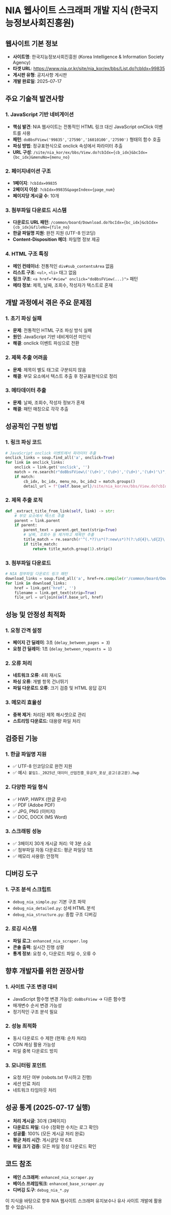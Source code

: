 # NIA 웹사이트 스크래퍼 개발 지식 (한국지능정보사회진흥원)

## 웹사이트 기본 정보
- **사이트명**: 한국지능정보사회진흥원 (Korea Intelligence & Information Society Agency)
- **타겟 URL**: https://www.nia.or.kr/site/nia_kor/ex/bbs/List.do?cbIdx=99835
- **게시판 유형**: 공지사항 게시판
- **개발 완료일**: 2025-07-17

## 주요 기술적 발견사항

### 1. JavaScript 기반 네비게이션
- **핵심 발견**: NIA 웹사이트는 전통적인 HTML 링크 대신 JavaScript onClick 이벤트를 사용
- **패턴**: `doBbsFView('99835','27590','16010100','27590')` 형태의 함수 호출
- **파싱 방법**: 정규표현식으로 onclick 속성에서 파라미터 추출
- **URL 구성**: `/site/nia_kor/ex/bbs/View.do?cbIdx={cb_idx}&bcIdx={bc_idx}&menuNo={menu_no}`

### 2. 페이지네이션 구조
- **1페이지**: `?cbIdx=99835`
- **2페이지 이상**: `?cbIdx=99835&pageIndex={page_num}`
- **페이지당 게시글 수**: 10개

### 3. 첨부파일 다운로드 시스템
- **다운로드 URL 패턴**: `/common/board/Download.do?bcIdx={bc_idx}&cbIdx={cb_idx}&fileNo={file_no}`
- **한글 파일명 지원**: 완전 지원 (UTF-8 인코딩)
- **Content-Disposition 헤더**: 파일명 정보 제공

### 4. HTML 구조 특징
- **메인 컨테이너**: 전통적인 `div#sub_contentsArea` 없음
- **리스트 구조**: `<ul>`, `<li>` 태그 없음
- **링크 구조**: `<a href="#view" onclick="doBbsFView(...)">` 패턴
- **메타 정보**: 제목, 날짜, 조회수, 작성자가 텍스트로 혼재

## 개발 과정에서 겪은 주요 문제점

### 1. 초기 파싱 실패
- **문제**: 전통적인 HTML 구조 파싱 방식 실패
- **원인**: JavaScript 기반 네비게이션 미인식
- **해결**: onclick 이벤트 파싱으로 전환

### 2. 제목 추출 어려움
- **문제**: 제목이 별도 태그로 구분되지 않음
- **해결**: 부모 요소에서 텍스트 추출 후 정규표현식으로 정리

### 3. 메타데이터 추출
- **문제**: 날짜, 조회수, 작성자 정보가 혼재
- **해결**: 패턴 매칭으로 각각 추출

## 성공적인 구현 방법

### 1. 링크 파싱 코드
```python
# JavaScript onclick 이벤트에서 파라미터 추출
onclick_links = soup.find_all('a', onclick=True)
for link in onclick_links:
    onclick = link.get('onclick', '')
    match = re.search(r"doBbsFView\('(\d+)','(\d+)','(\d+)','(\d+)'\)", onclick)
    if match:
        cb_idx, bc_idx, menu_no, bc_idx2 = match.groups()
        detail_url = f"{self.base_url}/site/nia_kor/ex/bbs/View.do?cbIdx={cb_idx}&bcIdx={bc_idx}&menuNo={menu_no}"
```

### 2. 제목 추출 로직
```python
def _extract_title_from_link(self, link) -> str:
    # 부모 요소에서 텍스트 추출
    parent = link.parent
    if parent:
        parent_text = parent.get_text(strip=True)
        # 날짜, 조회수 등 제거하고 제목만 추출
        title_match = re.search(r'^(.*?)\s*(?:new\s*)?(?:\d{4}\.\d{2}\.\d{2}|조회수)', parent_text, re.IGNORECASE)
        if title_match:
            return title_match.group(1).strip()
```

### 3. 첨부파일 다운로드
```python
# NIA 첨부파일 다운로드 링크 패턴
download_links = soup.find_all('a', href=re.compile(r'/common/board/Download\.do'))
for link in download_links:
    href = link.get('href', '')
    filename = link.get_text(strip=True)
    file_url = urljoin(self.base_url, href)
```

## 성능 및 안정성 최적화

### 1. 요청 간격 설정
- **페이지 간 딜레이**: 3초 (`delay_between_pages = 3`)
- **요청 간 딜레이**: 1초 (`delay_between_requests = 1`)

### 2. 오류 처리
- **네트워크 오류**: 4회 재시도
- **파싱 오류**: 개별 항목 건너뛰기
- **파일 다운로드 오류**: 크기 검증 및 HTML 응답 감지

### 3. 메모리 효율성
- **중복 제거**: 처리된 제목 해시셋으로 관리
- **스트리밍 다운로드**: 대용량 파일 처리

## 검증된 기능

### 1. 한글 파일명 지원
- ✅ UTF-8 인코딩으로 완전 지원
- ✅ 예시: `붙임1._2025년_데이터_산업진흥_유공자_포상_공고(공고문).hwp`

### 2. 다양한 파일 형식
- ✅ HWP, HWPX (한글 문서)
- ✅ PDF (Adobe PDF)
- ✅ JPG, PNG (이미지)
- ✅ DOC, DOCX (MS Word)

### 3. 스크래핑 성능
- ✅ 3페이지 30개 게시글 처리: 약 3분 소요
- ✅ 첨부파일 자동 다운로드: 평균 파일당 1초
- ✅ 메모리 사용량: 안정적

## 디버깅 도구

### 1. 구조 분석 스크립트
- `debug_nia_simple.py`: 기본 구조 파악
- `debug_nia_detailed.py`: 상세 HTML 분석
- `debug_nia_structure.py`: 종합 구조 디버깅

### 2. 로깅 시스템
- **파일 로그**: `enhanced_nia_scraper.log`
- **콘솔 출력**: 실시간 진행 상황
- **통계 정보**: 요청 수, 다운로드 파일 수, 오류 수

## 향후 개발자를 위한 권장사항

### 1. 사이트 구조 변경 대비
- JavaScript 함수명 변경 가능성: `doBbsFView` → 다른 함수명
- 매개변수 순서 변경 가능성
- 정기적인 구조 분석 필요

### 2. 성능 최적화
- 동시 다운로드 수 제한 (현재: 순차 처리)
- CDN 캐싱 활용 가능성
- 파일 중복 다운로드 방지

### 3. 모니터링 포인트
- 요청 차단 여부 (robots.txt 무시하고 진행)
- 세션 만료 처리
- 네트워크 타임아웃 처리

## 성공 통계 (2025-07-17 실행)
- **처리 게시글**: 30개 (3페이지)
- **다운로드 파일**: 다수 (정확한 수치는 로그 확인)
- **성공률**: 100% (모든 게시글 처리 완료)
- **평균 처리 시간**: 게시글당 약 6초
- **파일 크기 검증**: 모든 파일 정상 다운로드 확인

## 코드 참조
- **메인 스크래퍼**: `enhanced_nia_scraper.py`
- **베이스 프레임워크**: `enhanced_base_scraper.py`
- **디버깅 도구**: `debug_nia_*.py`

이 지식을 바탕으로 향후 NIA 웹사이트 스크래퍼 유지보수나 유사 사이트 개발에 활용할 수 있습니다.
